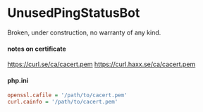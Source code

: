 # UnusedPingStatusBot
Broken, under construction, no warranty of any kind.
#### notes on certificate

https://curl.se/ca/cacert.pem
https://curl.haxx.se/ca/cacert.pem

#### php.ini
```ini
openssl.cafile = '/path/to/cacert.pem'
curl.cainfo = '/path/to/cacert.pem'
```
